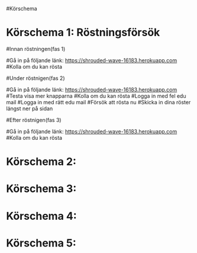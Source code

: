 #Körschema

<h1>Körschema 1: Röstningsförsök </h1>

#Innan röstningen(fas 1)

#Gå in på följande länk: https://shrouded-wave-16183.herokuapp.com
#Kolla om du kan rösta

#Under röstnigen(fas 2)

#Gå in på följande länk: https://shrouded-wave-16183.herokuapp.com
#Testa visa mer knapparna 
#Kolla om du kan rösta
#Logga in med fel edu mail
#Logga in med rätt edu mail
#Försök att rösta nu
#Skicka in dina röster längst ner på sidan

#Efter röstnigen(fas 3)

#Gå in på följande länk: https://shrouded-wave-16183.herokuapp.com
#Kolla om du kan rösta

<h1>Körschema 2:  </h1> 
 
<h1>Körschema 3:  </h1> 

<h1>Körschema 4:  </h1> 

<h1>Körschema 5:  </h1> 





